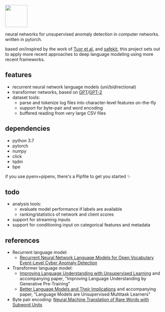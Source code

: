 <img src="https://user-images.githubusercontent.com/15945773/59009279-cb513900-87e1-11e9-8aa1-c190a310dbb9.png" height="72"></img>


neural networks for unsupervised anomaly detection in computer networks. written in pytorch.

based on/inspired by the work of [Tuor et al.](https://arxiv.org/abs/1712.00557) and [safekit](https://github.com/pnnl/safekit), this project sets out to apply more recent approaches to deep language modeling using more recent frameworks.

## features
* recurrent neural network language models (uni/bidirectional)
* transformer networks, based on [GPT](https://openai.com/blog/language-unsupervised/)/[GPT-2](https://openai.com/blog/better-language-models/)
* dataset tools:
  * parse and tokenize log files into character-level features on-the-fly
  * support for byte-pair and word encoding
  * buffered reading from very large CSV files

## dependencies
* python 3.7
* pytorch
* numpy
* click
* tqdm
* bpe

if you use pyenv+pipenv, there's a Pipfile to get you started :sparkles:

## todo
* analysis tools:
  * evaluate model performance if labels are available
  * ranking/statistics of network and client scores
* support for streaming inputs
* support for conditioning input on categorical features and metadata

## references
* Recurrent language model: 
  * [Recurrent Neural Network Language Models for Open Vocabulary Event-Level Cyber Anomaly Detection](https://arxiv.org/abs/1712.00557)
* Transformer language model:
  * [Improving Language Understanding with Unsupervised Learning](https://openai.com/blog/language-unsupervised/) and accompanying paper, "Improving Language Understanding by Generative Pre-Training"
  * [Better Language Models and Their Implications](https://openai.com/blog/better-language-models/) and accompanying paper, "Language Models are Unsupervised Multitask Learners"
* Byte pair encoding: [Neural Machine Translation of Rare Words with Subword Units](https://arxiv.org/abs/1508.07909)

